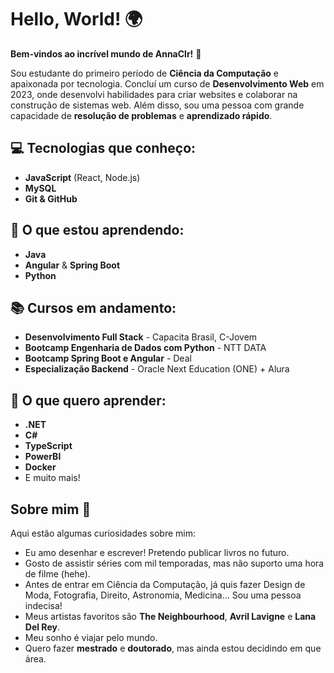 # Hello, World! 🌍  
**Bem-vindos ao incrível mundo de AnnaClr!** 👋  

Sou estudante do primeiro período de **Ciência da Computação** e apaixonada por tecnologia. Concluí um curso de **Desenvolvimento Web** em 2023, onde desenvolvi habilidades para criar websites e colaborar na construção de sistemas web. Além disso, sou uma pessoa com grande capacidade de **resolução de problemas** e **aprendizado rápido**.

## 💻 Tecnologias que conheço:
- **JavaScript** (React, Node.js)
- **MySQL**
- **Git & GitHub**

## 🚀 O que estou aprendendo:
- **Java**  
- **Angular** & **Spring Boot**  
- **Python**

## 📚 Cursos em andamento:
- **Desenvolvimento Full Stack** - Capacita Brasil, C-Jovem  
- **Bootcamp Engenharia de Dados com Python** - NTT DATA  
- **Bootcamp Spring Boot e Angular** - Deal  
- **Especialização Backend** - Oracle Next Education (ONE) + Alura

## 🎯 O que quero aprender:
- **.NET**  
- **C#**  
- **TypeScript**  
- **PowerBI**  
- **Docker**  
- E muito mais!

## Sobre mim 📝  
Aqui estão algumas curiosidades sobre mim:
- Eu amo desenhar e escrever! Pretendo publicar livros no futuro.  
- Gosto de assistir séries com mil temporadas, mas não suporto uma hora de filme (hehe).  
- Antes de entrar em Ciência da Computação, já quis fazer Design de Moda, Fotografia, Direito, Astronomia, Medicina... Sou uma pessoa indecisa!  
- Meus artistas favoritos são **The Neighbourhood**, **Avril Lavigne** e **Lana Del Rey**.  
- Meu sonho é viajar pelo mundo.  
- Quero fazer **mestrado** e **doutorado**, mas ainda estou decidindo em que área.  
